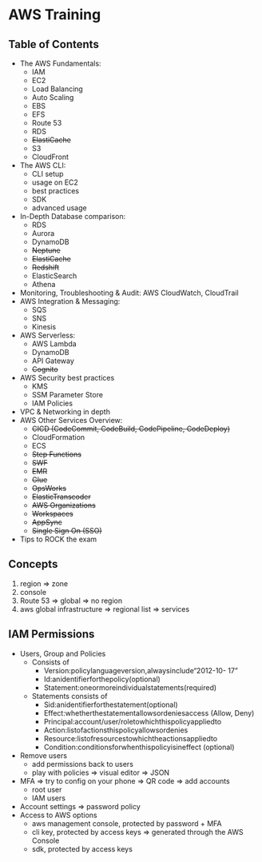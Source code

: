 # AWS Training

## Table of Contents
- The AWS Fundamentals: 
    - IAM
    - EC2 
    - Load Balancing
    - Auto Scaling
    - EBS
    - EFS
    - Route 53
    - RDS
    - ~~ElastiCache~~
    - S3
    - CloudFront
- The AWS CLI: 
    - CLI setup
    - usage on EC2
    - best practices
    - SDK
    - advanced usage
- In-Depth Database comparison: 
    - RDS
    - Aurora
    - DynamoDB
    - ~~Neptune~~
    - ~~ElastiCache~~
    - ~~Redshift~~
    - ElasticSearch
    - Athena
- Monitoring, Troubleshooting & Audit: AWS CloudWatch, CloudTrail
- AWS Integration & Messaging: 
    - SQS
    - SNS
    - Kinesis
- AWS Serverless: 
    - AWS Lambda
    - DynamoDB
    - API Gateway
    - ~~Cognito~~
- AWS Security best practices
    - KMS
    - SSM Parameter Store
    - IAM Policies
- VPC & Networking in depth
- AWS Other Services Overview: 
    - ~~CICD (CodeCommit, CodeBuild, CodePipeline, CodeDeploy)~~
    - CloudFormation
    - ECS
    - ~~Step Functions~~
    - ~~SWF~~
    - ~~EMR~~
    - ~~Glue~~
    - ~~OpsWorks~~
    - ~~ElasticTranscoder~~
    - ~~AWS Organizations~~
    - ~~Workspaces~~
    - ~~AppSync~~
    - ~~Single Sign On (SSO)~~
- Tips to ROCK the exam

## Concepts
1. region => zone
2. console
3. Route 53 => global => no region
4. aws global infrastructure => regional list => services


## IAM Permissions
- Users, Group and Policies 
  - Consists of
    - Version:policylanguageversion,alwaysinclude“2012-10- 17”
    - Id:anidentifierforthepolicy(optional)
    - Statement:oneormoreindividualstatements(required)
  - Statements consists of
    - Sid:anidentifierforthestatement(optional)
    - Effect:whetherthestatementallowsordeniesaccess (Allow, Deny)
    - Principal:account/user/roletowhichthispolicyappliedto
    - Action:listofactionsthispolicyallowsordenies
    - Resource:listofresourcestowhichtheactionsappliedto
    - Condition:conditionsforwhenthispolicyisineffect (optional)
- Remove users
  - add permissions back to users
  - play with policies => visual editor => JSON
- MFA => try to config on your phone => QR code => add accounts
  - root user
  - IAM users 
- Account settings => password policy
- Access to AWS options
  - aws management console, protected by password + MFA
  - cli key, protected by access keys => generated through the AWS Console
  - sdk, protected by access keys